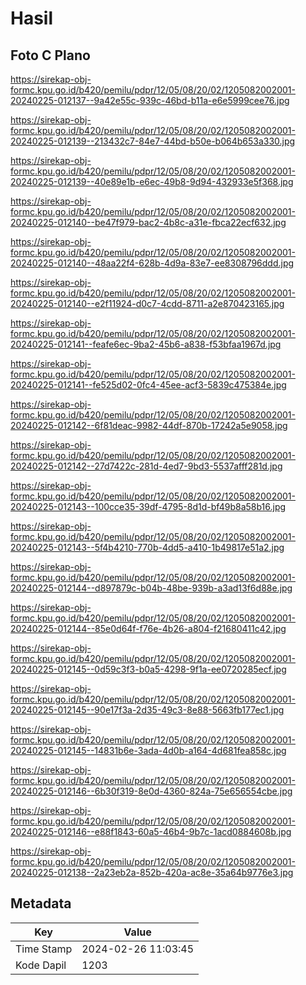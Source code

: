 # Hasil

## Foto C Plano

https://sirekap-obj-formc.kpu.go.id/b420/pemilu/pdpr/12/05/08/20/02/1205082002001-20240225-012137--9a42e55c-939c-46bd-b11a-e6e5999cee76.jpg

https://sirekap-obj-formc.kpu.go.id/b420/pemilu/pdpr/12/05/08/20/02/1205082002001-20240225-012139--213432c7-84e7-44bd-b50e-b064b653a330.jpg

https://sirekap-obj-formc.kpu.go.id/b420/pemilu/pdpr/12/05/08/20/02/1205082002001-20240225-012139--40e89e1b-e6ec-49b8-9d94-432933e5f368.jpg

https://sirekap-obj-formc.kpu.go.id/b420/pemilu/pdpr/12/05/08/20/02/1205082002001-20240225-012140--be47f979-bac2-4b8c-a31e-fbca22ecf632.jpg

https://sirekap-obj-formc.kpu.go.id/b420/pemilu/pdpr/12/05/08/20/02/1205082002001-20240225-012140--48aa22f4-628b-4d9a-83e7-ee8308796ddd.jpg

https://sirekap-obj-formc.kpu.go.id/b420/pemilu/pdpr/12/05/08/20/02/1205082002001-20240225-012140--e2f11924-d0c7-4cdd-8711-a2e870423165.jpg

https://sirekap-obj-formc.kpu.go.id/b420/pemilu/pdpr/12/05/08/20/02/1205082002001-20240225-012141--feafe6ec-9ba2-45b6-a838-f53bfaa1967d.jpg

https://sirekap-obj-formc.kpu.go.id/b420/pemilu/pdpr/12/05/08/20/02/1205082002001-20240225-012141--fe525d02-0fc4-45ee-acf3-5839c475384e.jpg

https://sirekap-obj-formc.kpu.go.id/b420/pemilu/pdpr/12/05/08/20/02/1205082002001-20240225-012142--6f81deac-9982-44df-870b-17242a5e9058.jpg

https://sirekap-obj-formc.kpu.go.id/b420/pemilu/pdpr/12/05/08/20/02/1205082002001-20240225-012142--27d7422c-281d-4ed7-9bd3-5537afff281d.jpg

https://sirekap-obj-formc.kpu.go.id/b420/pemilu/pdpr/12/05/08/20/02/1205082002001-20240225-012143--100cce35-39df-4795-8d1d-bf49b8a58b16.jpg

https://sirekap-obj-formc.kpu.go.id/b420/pemilu/pdpr/12/05/08/20/02/1205082002001-20240225-012143--5f4b4210-770b-4dd5-a410-1b49817e51a2.jpg

https://sirekap-obj-formc.kpu.go.id/b420/pemilu/pdpr/12/05/08/20/02/1205082002001-20240225-012144--d897879c-b04b-48be-939b-a3ad13f6d88e.jpg

https://sirekap-obj-formc.kpu.go.id/b420/pemilu/pdpr/12/05/08/20/02/1205082002001-20240225-012144--85e0d64f-f76e-4b26-a804-f21680411c42.jpg

https://sirekap-obj-formc.kpu.go.id/b420/pemilu/pdpr/12/05/08/20/02/1205082002001-20240225-012145--0d59c3f3-b0a5-4298-9f1a-ee0720285ecf.jpg

https://sirekap-obj-formc.kpu.go.id/b420/pemilu/pdpr/12/05/08/20/02/1205082002001-20240225-012145--90e17f3a-2d35-49c3-8e88-5663fb177ec1.jpg

https://sirekap-obj-formc.kpu.go.id/b420/pemilu/pdpr/12/05/08/20/02/1205082002001-20240225-012145--14831b6e-3ada-4d0b-a164-4d681fea858c.jpg

https://sirekap-obj-formc.kpu.go.id/b420/pemilu/pdpr/12/05/08/20/02/1205082002001-20240225-012146--6b30f319-8e0d-4360-824a-75e656554cbe.jpg

https://sirekap-obj-formc.kpu.go.id/b420/pemilu/pdpr/12/05/08/20/02/1205082002001-20240225-012146--e88f1843-60a5-46b4-9b7c-1acd0884608b.jpg

https://sirekap-obj-formc.kpu.go.id/b420/pemilu/pdpr/12/05/08/20/02/1205082002001-20240225-012138--2a23eb2a-852b-420a-ac8e-35a64b9776e3.jpg


## Metadata

| Key        | Value               |
| ---------- | ------------------- |
| Time Stamp | 2024-02-26 11:03:45 |
| Kode Dapil | 1203                |



